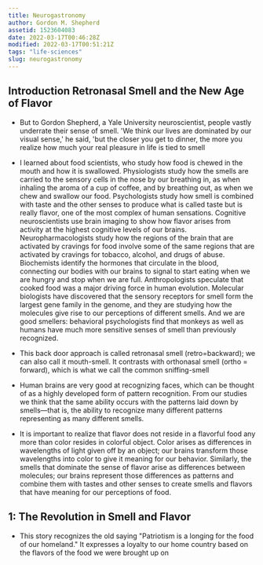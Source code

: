 ```yaml
---
title: Neurogastronomy
author: Gordon M. Shepherd
assetid: 1523604083
date: 2022-03-17T00:46:28Z
modified: 2022-03-17T00:51:21Z
tags: "life-sciences"
slug: neurogastronomy
---
```


## Introduction Retronasal Smell and the New Age of Flavor

*  But to Gordon Shepherd, a Yale University neuroscientist, people vastly underrate their sense of smell. 'We think our lives are dominated by our visual sense,' he said, 'but the closer you get to dinner, the more you realize how much your real pleasure in life is tied to smell

*  I learned about food scientists, who study how food is chewed in the mouth and how it is swallowed. Physiologists study how the smells are carried to the sensory cells in the nose by our breathing in, as when inhaling the aroma of a cup of coffee, and by breathing out, as when we chew and swallow our food. Psychologists study how smell is combined with taste and the other senses to produce what is called taste but is really flavor, one of the most complex of human sensations. Cognitive neuroscientists use brain imaging to show how flavor arises from activity at the highest cognitive levels of our brains. Neuropharmacologists study how the regions of the brain that are activated by cravings for food involve some of the same regions that are activated by cravings for tobacco, alcohol, and drugs of abuse. Biochemists identify the hormones that circulate in the blood, connecting our bodies with our brains to signal to start eating when we are hungry and stop when we are full. Anthropologists speculate that cooked food was a major driving force in human evolution. Molecular biologists have discovered that the sensory receptors for smell form the largest gene family in the genome, and they are studying how the molecules give rise to our perceptions of different smells. And we are good smellers: behavioral psychologists find that monkeys as well as humans have much more sensitive senses of smell than previously recognized.

*  This back door approach is called retronasal smell (retro=backward); we can also call it mouth-smell. It contrasts with orthonasal smell (ortho = forward), which is what we call the common sniffing-smell

*  Human brains are very good at recognizing faces, which can be thought of as a highly developed form of pattern recognition. From our studies we think that the same ability occurs with the patterns laid down by smells—that is, the ability to recognize many different patterns representing as many different smells.

*  It is important to realize that flavor does not reside in a flavorful food any more than color resides in colorful object. Color arises as differences in wavelengths of light given off by an object; our brains transform those wavelengths into color to give it meaning for our behavior. Similarly, the smells that dominate the sense of flavor arise as differences between molecules; our brains represent those differences as patterns and combine them with tastes and other senses to create smells and flavors that have meaning for our perceptions of food.

## 1: The Revolution in Smell and Flavor

*  This story recognizes the old saying "Patriotism is a longing for the food of our homeland." It expresses a loyalty to our home country based on the flavors of the food we were brought up on

